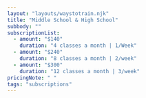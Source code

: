 ```yaml
---
layout: "layouts/waystotrain.njk"
title: "Middle School & High School"
subbody: ""
subscriptionList:
  - amount: "$140"
    duration: "4 classes a month | 1/Week"
  - amount: "$240"
    duration: "8 classes a month | 2/week"
  - amount: "$300"
    duration: "12 classes a month | 3/week"
pricingNote: " "
tags: "subscriptions"
---
```


